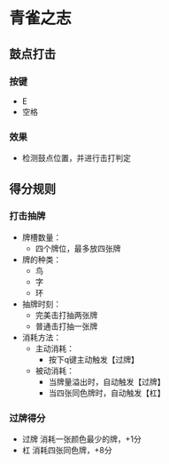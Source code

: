 # 青雀之志

## 鼓点打击

### 按键

- E
- 空格

### 效果

- 检测鼓点位置，并进行击打判定

## 得分规则

### 打击抽牌

- 牌槽数量：
  - 四个牌位，最多放四张牌
- 牌的种类：
  - 鸟
  - 字
  - 环
- 抽牌时刻：
  - 完美击打抽两张牌
  - 普通击打抽一张牌
- 消耗方法：
  - 主动消耗：
    - 按下q键主动触发【过牌】
  - 被动消耗：
    - 当牌量溢出时，自动触发【过牌】
    - 当四张同色牌时，自动触发【杠】

### 过牌得分

- 过牌
  消耗一张颜色最少的牌，+1分
- 杠
  消耗四张同色牌，+8分
